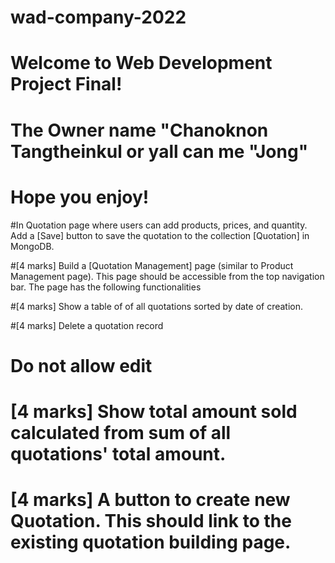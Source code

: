 # wad-company-2022
# Welcome to Web Development Project Final!
# The Owner name "Chanoknon Tangtheinkul or yall can me "Jong"
# Hope you enjoy!
#In Quotation page where users can add products, prices, and quantity. 
Add a [Save] button to save the quotation to the collection [Quotation] in MongoDB. 

#[4 marks] Build a [Quotation Management] page (similar to Product Management page). 
This page should be accessible from the top navigation bar. The page has the following functionalities 

#[4 marks] Show a table of of all quotations sorted by date of creation. 

#[4 marks] Delete a quotation record 

# Do not allow edit 

# [4 marks] Show total amount sold calculated from sum of all quotations' total amount. 

# [4 marks] A button to create new Quotation. This should link to the existing quotation building page. 
